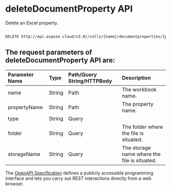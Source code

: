 # **deleteDocumentProperty API**

Delete an Excel property. 

```bash

DELETE http://api.aspose.cloud/v3.0//cells/{name}/documentproperties/{propertyName}

```

## The request parameters of **deleteDocumentProperty** API are: 

| Parameter Name | Type | Path/Query String/HTTPBody | Description | 
| :- | :- | :- |:- | 
|name|String|Path|The workbook name.|
|propertyName|String|Path|The property name.|
|type|String|Query||
|folder|String|Query|The folder where the file is situated.|
|storageName|String|Query|The storage name where the file is situated.|


The [OpenAPI Specification](https://reference.aspose.cloud/cells/#/PropertiesController/DeleteDocumentProperty) defines a publicly accessible programming interface and lets you carry out REST interactions directly from a web browser.
